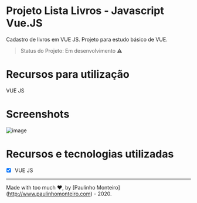 # Projeto Lista Livros - Javascript Vue.JS 

Cadastro de livros em VUE JS. Projeto para estudo básico de VUE.

> Status do Projeto: Em desenvolvimento :warning:

# Recursos para utilização

VUE JS
  
# Screenshots

![image](https://user-images.githubusercontent.com/52004768/75903773-d42e7400-5e20-11ea-9c4e-a74f541a4093.png)

# Recursos e tecnologias utilizadas

- [x] VUE JS

<hr />

Made with too much ♥, by [Paulinho Monteiro] (http://www.paulinhomonteiro.com) - 2020.
